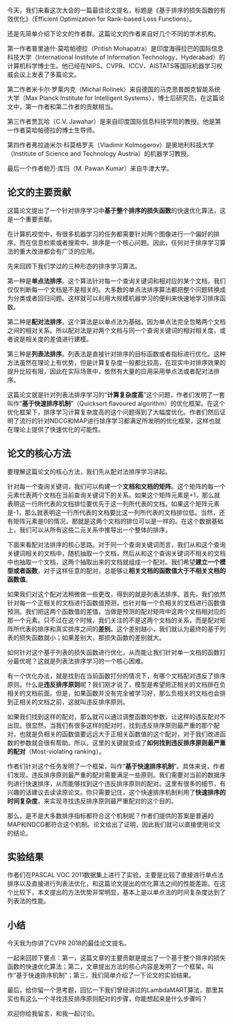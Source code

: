 今天，我们来看这次大会的一篇最佳论文提名，标题是《基于排序的损失函数的有效优化》（Efficient Optimization for Rank-based Loss Functions）。

还是先简单介绍下论文的作者群。这篇论文的作者来自好几个不同的学术机构。

第一作者普里迪什·莫哈帕德拉（Pritish Mohapatra）是印度海得拉巴的国际信息科技大学（International Institute of Information Technology，Hyderabad）的计算机科学博士生。他已经在NIPS、CVPR、ICCV、AISTATS等国际机器学习权威会议上发表了多篇论文。

第二作者米卡尔·罗莱内克（Michal Rolinek）来自德国的马克思普朗克智能系统大学（Max Planck Institute for Intelligent Systems），博士后研究员。在这篇论文中，第一作者和第二作者的贡献相当。

第三作者贾瓦哈（C.V. Jawahar）是来自印度国际信息科技学院的教授。他是第一作者莫哈帕德拉的博士生导师。

第四作者弗拉迪米尔·科莫格罗夫（Vladimir Kolmogorov）是奥地利科技大学（Institute of Science and Technology Austria）的机器学习教授。

最后一个作者帕万·库玛（M. Pawan Kumar）来自牛津大学。

## 论文的主要贡献

这篇论文提出了一个针对排序学习中**基于整个排序的损失函数**的快速优化算法，这是一个重要贡献。

在计算机视觉中，有很多机器学习的任务都需要针对两个图像进行一个偏好的排序。而在信息检索或者搜索中，排序是一个核心问题。因此，任何对于排序学习算法的重大改进都会有广泛的应用。

先来回顾下我们学过的三种形态的排序学习算法。

第一种是**单点法排序**。这个算法针对每一个查询关键词和相对应的某个文档，我们仅仅判断每一个文档是不是相关的。大多数的单点法排序算法都把整个问题转换成为分类或者回归问题。这样就可以利用大规模机器学习的便利来快速地学习排序函数。

第二种是**配对法排序**。这个算法是以单点法为基础。因为单点法完全忽略两个文档之间的相对关系。所以配对法是对两个文档与同一个查询关键词的相对相关度，或者说是相关度的差值进行建模。

第三种是**列表法排序**。列表法是直接针对排序的目标函数或者指标进行优化。这种方法虽然在理论上有优势，但是计算复杂度一般都比较高，在现实中对排序效果的提升比较有限，因此在实际场景中，依然有大量的应用采用单点法或者配对法排序。

这篇论文就是针对列表法排序学习的“**计算复杂度高**”这个问题，作者们发明了一套叫作“**基于快速排序机制**”（Quicksort flavoured algorithm）的优化框架。在这个优化框架下，排序学习计算复杂度高的这个问题得到了大幅度优化。作者们然后证明了流行的针对NDCG和MAP进行排序学习都满足所发明的优化框架，这样也就在理论上提供了快速优化的可能性。

## 论文的核心方法

要理解这篇论文的核心方法，我们先从配对法排序学习讲起。

针对每一个查询关键词，我们可以构建一个**文档和文档的矩阵**。这个矩阵的每一个元素代表两个文档在当前查询关键词下的关系。如果这个矩阵元素是+1，那么就表明这一行所代表的文档排位要优先于这一列所代表的文档。如果这个矩阵元素是-1，那么就表明这一行所代表的文档要比这一列所代表的文档排位低。当然，还有矩阵元素是0的情况，那就是这两个文档的排位可以是一样的。在这个数据基础上，我们可以从所有这些二元关系中推导出一个整体的排序。

下面来看配对法排序的核心思路。对于同一个查询关键词而言，我们从和这个查询关键词相关的文档中，随机抽取一个文档，然后从和这个查询关键词不相关的文档中也抽取一个文档，这两个抽取出来的文档就组成一个配对。我们希望**建立一个模型或者函数**，对于这样任意的配对，总能够让**相关文档的函数值大于不相关文档的函数值**。

如果我们对这个配对法稍微做一些更改，得到的就是列表法排序。首先，我们依然针对每一个正相关的文档进行函数值预测，也针对每一个负相关的文档进行函数值预测。我们把这两个函数值的差值，当做是预测的配对矩阵中这两个文档相对应的那一个元素。只不过在这个时候，我们关注的不是这两个文档的关系，而是配对矩阵所代表的排序和真实排序之间的**差别**。这个差别越小，我们就认为最终的基于列表的损失函数就小；如果差别大，那损失函数的差别就大。

如何针对这个基于列表的损失函数进行优化，从而能让我们针对单一文档的函数打分最优呢？这就是列表法排序学习的一个核心困难。

有一个优化办法，就是找到在当前函数打分的情况下，有哪个文档配对违反了排序原则。什么是**违反排序原则**呢？我们刚才说了，模型是希望把正相关的文档排在负相关的文档前面。但是，如果函数并没有完全被学习好，那么负相关的文档也会排到正相关的文档之前，这就叫违反排序原则。

如果我们找到这样的配对，那么就可以通过调整函数的参数，让这样的违反配对不出现。很显然，当我们有很多这样的配对时，找到违反排序原则最严重的那个配对，也就是负相关的函数值要远远大于正相关函数值的这个配对，对于我们改进函数的参数就会很有帮助。所以，这里的关键就变成了**如何找到违反排序原则最严重的配对**（Most-violating ranking）。

作者们针对这个任务发明了一个框架，叫作“**基于快速排序机制**”。具体来说，作者们发现，违反排序原则最严重的配对需要满足一些原则。我们需要对当前的数据序列进行快速排序，从而能够找到这个违反排序原则的配对。这里有很多的细节，有兴趣的话建议去读读原论文。你只需要记住，这个快速排序机制利用了**快速排序的时间复杂度**，来实现寻找违反排序原则最严重配对的这个目的。

那么，是不是大多数排序指标都符合这个机制呢？作者们提供的答案是普遍的MAP和NDCG都符合这个机制。论文给出了证明，因此我们就可以直接使用论文的结论。

## 实验结果

作者们在PASCAL VOC 2011数据集上进行了实验，主要是比较了直接进行单点法排序以及直接进行列表法优化，和这篇论文提出的优化算法之间的性能差距。在这个比较下，本文提出的方法优势非常明显，基本上是以单点法的时间复杂度达到了列表法的性能。

## 小结

今天我为你讲了CVPR 2018的最佳论文提名。

一起来回顾下要点：第一，这篇文章的主要贡献是提出了一个基于整个排序的损失函数的快速优化算法；第二，文章提出方法的核心内容是发明了一个框架，叫作“基于快速排序机制”；第三，我们简单介绍了一下论文的实验结果。

最后，给你留一个思考题，回忆一下我们曾经讲过的LambdaMART算法，那里其实也有这么一个寻找违反排序原则配对的步骤，你能想起来是什么步骤吗？

欢迎你给我留言，和我一起讨论。